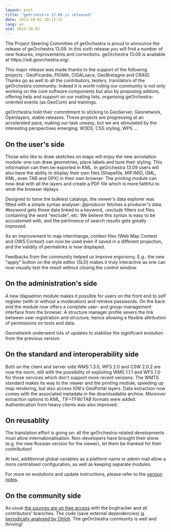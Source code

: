 ```yaml
---
layout: post
title: "geOrchestra 13.09 is released"
date: 2013-10-02 10:13:13
lang: en
uid: 2013-10-02
---
```


<p>The Project Steering Committee of geOrchestra is proud to announce the
release of geOrchestra 13.09. In this sixth release you will find a number of
new features, improvements and corrections. geOrchestra 13.09 is available at
https://sdi.georchestra.org/.
</p>

<!--more-->

<p>This major release was made thanks to the support of the following
projects : GeoPicardie, PIGMA, CIGALsace, GeoBretagne and CRAIG. Thanks go
as well to all the contributors, testers, translators of the geOrchestra
community. Indeed it is worth noting our community is not only working on the
core software components but also by proposing addons, offering help and
support on our mailing lists, organising geOrchestra-oriented events (as
GeoCom) and trainings.</p>
<p>geOrchestra hold their commitment to sticking to GeoServer, Geonetwork,
Openlayers, stable releases. These projects are progressing at an accelerated
pace, making our task uneasy, but we are stimulated by the interesting
perspectives emerging: W3DS, CSS styling, WPS ...</p>
<h2>On the user's side</h2>
<p>Those who like to draw sketches on maps will enjoy the new annotation
module: one can draw geometries, place labels and tune their styling. This
information can then be exported in KML. In geOrchestra 13.09 users will also
have the ability to display their own files (Shapefile, MIF/MID, GML, KML, even
TAB and GPX) in their own browser. The printing module can now deal with all
the layers and create a PDF file which is more faithful to what the browser
diplays.</p>
<p>Designed to tame the bulkiest catalogs, the viewer's data explorer was
fitted with a simple syntax analyser: <em>@producer</em> fetches a producer's
data, <em>#keyword</em> gets those data linked to a keyword, <em>-exclude</em>
filters out files containing the word &quot;exclude&quot;, etc. We believe this syntax is
easy to be accustomed with, and the pertinence of search results gets greatly
improved.</p>
<p>As an improvement to map interchange, context files (Web Map Context and OWS
Context) can now be used even if saved in a different projection, and the
validity of permalinks is now displayed.</p>
<p>Feedbacks from the community helped us improve ergonomy. E.g.: the new
&quot;apply&quot; button on the style editor (SLD) makes it truly interactive as one can
now visually test the result without closing the control window.</p>
<h2>On the administration's side</h2>
<p>A new ldapadmin module makes it possible for users on the front end to self
register (with or without a moderation) and retrieve passwords. On the back end
the module now offers a complete user- and group-management interface from the
browser. A structure manager profile severs the link between user registration
and structure, hence allowing a flexible attribution of permissions on tools
and data.</p>
<p>Geonetwork underwent lots of updates to stabilise the significant evolution
from the previous version.</p>
<h2>On the standard and interoperability side</h2>
<p>Both on the client and server side WMS 1.3.0, WFS 2.0 and CSW 2.0.2 are now
the norm, still with the possibility of exploiting WMS 1.1.1 and WFS 1.0 for
those services which don't support more recent versions. The WMTS standard
makes its way to the viewer and the printing module, speeding up map rendering,
but also access IGN's GeoPortal layers. Data extraction now comes with the
associated metadata in the downloadable archive. Moreover extraction options to
KML, TIF+TFW/TAB formats were added. Authentication from heavy clients was also
improved.</p>
<h2>On reusablity</h2>
<p>The translation effort is going on: all the geOrchestra-related developments
must allow internationalisation. Non-developers have brought their stone (e.g.
the new Russian version for the viewer), let them be thanked for their
contribution!</p>
<p>At last, additionnal global variables as a platform name or admin mail allow
a more centralised configuration, as well as keeping separate modules.</p>
<p>For more on evolutions and update instructions, please refer to the <a href="https://github.com/georchestra/georchestra/blob/master/RELEASE_NOTES.md" hreflang="en">version notes</a>.</p>
<h2>On the community side</h2>
<p>As usual <a href="https://github.com/georchestra/" hreflang="en">the sources
are on free access</a> with the bugtracker and all contributors' branches. The
code (save external dependencies) <a href="https://www.ohloh.net/p/georchestra" hreflang="en">is periodically analysed by Ohloh</a>. The geOrchestra community
is well and thriving!</p>

